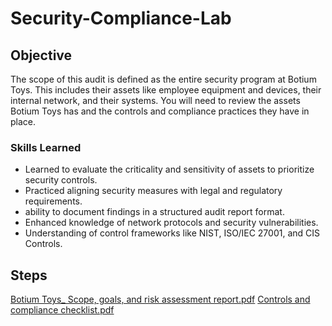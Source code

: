 # Security-Compliance-Lab

## Objective

The scope of this audit is defined as the entire security program at Botium Toys.
This includes their assets like employee equipment and devices, their internal network, and their systems. 
You will need to review the assets Botium Toys has and the controls and compliance practices they have in place.

### Skills Learned

- Learned to evaluate the criticality and sensitivity of assets to prioritize security controls.
- Practiced aligning security measures with legal and regulatory requirements.
- ability to document findings in a structured audit report format.
- Enhanced knowledge of network protocols and security vulnerabilities.
- Understanding of control frameworks like NIST, ISO/IEC 27001, and CIS Controls.



## Steps

[Botium Toys_ Scope, goals, and risk assessment report.pdf](https://github.com/user-attachments/files/20885259/Botium.Toys_.Scope.goals.and.risk.assessment.report.pdf)
[Controls and compliance checklist.pdf](https://github.com/user-attachments/files/20885238/Controls.and.compliance.checklist.pdf)

